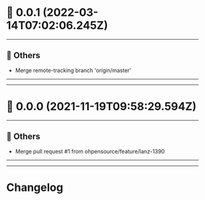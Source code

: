# :confetti_ball: 0.0.1 (2022-03-14T07:02:06.245Z)
- - -
## :newspaper: Others
* Merge remote-tracking branch 'origin/master'
- - -
- - -
# :confetti_ball: 0.0.0 (2021-11-19T09:58:29.594Z)
- - -
## :newspaper: Others
* Merge pull request #1 from ohpensource/feature/lanz-1390
- - -
- - -
# Changelog

